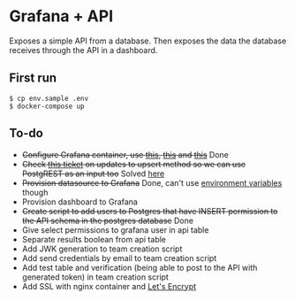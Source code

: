 # Grafana + API

Exposes a simple API from a database. Then exposes the data the database receives through the API in a dashboard.

## First run

```
$ cp env.sample .env
$ docker-compose up
```

## To-do

* ~~Configure Grafana container, use [this](http://docs.grafana.org/installation/docker/), [this](http://docs.grafana.org/installation/configuration/) and [this](http://docs.grafana.org/administration/provisioning/)~~ Done
* ~~Check [this ticket](https://github.com/PostgREST/postgrest/issues/256) on updates to upsert method so we can use PostgREST as an input too~~ Solved [here](https://github.com/PostgREST/postgrest/pull/1048)
* ~~Provision datasource to Grafana~~ Done, can't use [environment variables](https://github.com/grafana/grafana/issues/12896) though
* Provision dashboard to Grafana
* ~~Create script to add users to Postgres that have INSERT permission to the API schema in the postgres database~~ Done
* Give select permissions to grafana user in api table
* Separate results boolean from api table
* Add JWK generation to team creation script
* Add send credentials by email to team creation script
* Add test table and verification (being able to post to the API with generated token) in team creation script
* Add SSL with nginx container and [Let's Encrypt](https://letsencrypt.org/)
